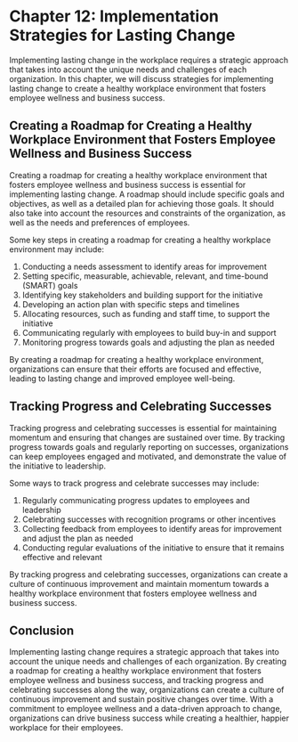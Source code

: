 Chapter 12: Implementation Strategies for Lasting Change
========================================================

Implementing lasting change in the workplace requires a strategic approach that takes into account the unique needs and challenges of each organization. In this chapter, we will discuss strategies for implementing lasting change to create a healthy workplace environment that fosters employee wellness and business success.

Creating a Roadmap for Creating a Healthy Workplace Environment that Fosters Employee Wellness and Business Success
-------------------------------------------------------------------------------------------------------------------

Creating a roadmap for creating a healthy workplace environment that fosters employee wellness and business success is essential for implementing lasting change. A roadmap should include specific goals and objectives, as well as a detailed plan for achieving those goals. It should also take into account the resources and constraints of the organization, as well as the needs and preferences of employees.

Some key steps in creating a roadmap for creating a healthy workplace environment may include:

1. Conducting a needs assessment to identify areas for improvement
2. Setting specific, measurable, achievable, relevant, and time-bound (SMART) goals
3. Identifying key stakeholders and building support for the initiative
4. Developing an action plan with specific steps and timelines
5. Allocating resources, such as funding and staff time, to support the initiative
6. Communicating regularly with employees to build buy-in and support
7. Monitoring progress towards goals and adjusting the plan as needed

By creating a roadmap for creating a healthy workplace environment, organizations can ensure that their efforts are focused and effective, leading to lasting change and improved employee well-being.

Tracking Progress and Celebrating Successes
-------------------------------------------

Tracking progress and celebrating successes is essential for maintaining momentum and ensuring that changes are sustained over time. By tracking progress towards goals and regularly reporting on successes, organizations can keep employees engaged and motivated, and demonstrate the value of the initiative to leadership.

Some ways to track progress and celebrate successes may include:

1. Regularly communicating progress updates to employees and leadership
2. Celebrating successes with recognition programs or other incentives
3. Collecting feedback from employees to identify areas for improvement and adjust the plan as needed
4. Conducting regular evaluations of the initiative to ensure that it remains effective and relevant

By tracking progress and celebrating successes, organizations can create a culture of continuous improvement and maintain momentum towards a healthy workplace environment that fosters employee wellness and business success.

Conclusion
----------

Implementing lasting change requires a strategic approach that takes into account the unique needs and challenges of each organization. By creating a roadmap for creating a healthy workplace environment that fosters employee wellness and business success, and tracking progress and celebrating successes along the way, organizations can create a culture of continuous improvement and sustain positive changes over time. With a commitment to employee wellness and a data-driven approach to change, organizations can drive business success while creating a healthier, happier workplace for their employees.
